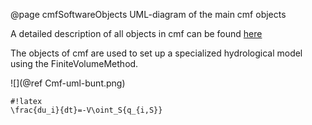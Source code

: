 @page cmfSoftwareObjects UML-diagram of the main cmf objects

A detailed description of all objects in cmf can be found
[here](/chrome/site/doxygen/inherits.html)

The objects of cmf are used to set up a specialized hydrological model
using the FiniteVolumeMethod.

![](@ref Cmf-uml-bunt.png)

    #!latex
    \frac{du_i}{dt}=-V\oint_S{q_{i,S}}


